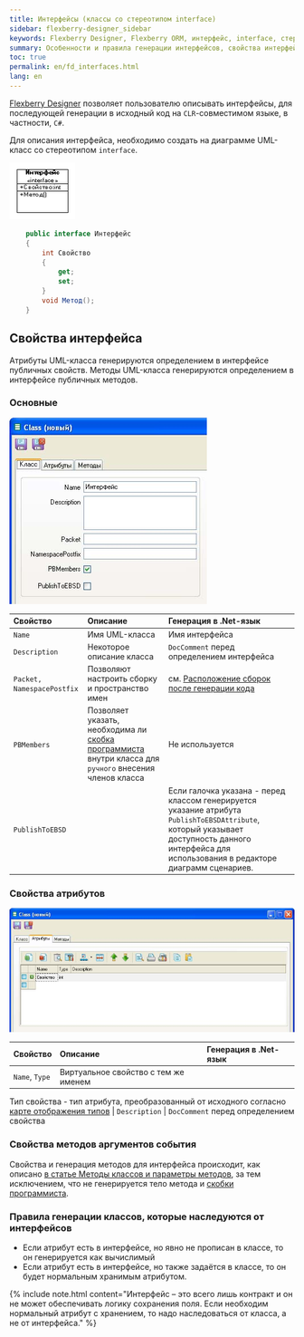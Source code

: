 ```yaml
---
title: Интерфейсы (классы со стереотипом interface) 
sidebar: flexberry-designer_sidebar
keywords: Flexberry Designer, Flexberry ORM, интерфейс, interface, стереотип, свойства интерфейсов, генерация
summary: Особенности и правила генерации интерфейсов, свойства интерфейсов
toc: true
permalink: en/fd_interfaces.html
lang: en
---
```


[Flexberry Designer](fd_landing_page.html) позволяет пользователю описывать интерфейсы, для последующей генерации в исходный код на `CLR`-совместимом языке, в частности, `C#`.

Для описания интерфейса, необходимо создать на диаграмме UML-класс со стереотипом `interface`.

![](/images/pages/products/flexberry-designer/class-diagram/interface.png)

```csharp
    public interface Интерфейс
    {
        int Свойство
        {
			get;
			set;
        }
        void Метод();
    }
```

## Свойства интерфейса

Атрибуты UML-класса генерируются определением в интерфейсе публичных свойств.
Методы UML-класса генерируются определением в интерфейсе публичных методов.

### Основные

![](/images/pages/products/flexberry-designer/class-diagram/interfaceprop1.jpg)

Свойство | Описание | Генерация в .Net-язык
:-------------------------|:----------------------------------|:---------------------------------------
`Name` | Имя UML-класса | Имя интерфейса
`Description` | Некоторое описание класса | `DocComment` перед определением интерфейса
`Packet, NamespacePostfix` | Позволяют настроить сборку и пространство имен | см. [Расположение сборок после генерации кода](fo_location-assembly.html)
`PBMembers`| Позволяет указать, необходима ли [скобка программиста](fo_programmer-brackets.html) внутри класса для `ручного` внесения членов класса | Не используется
`PublishToEBSD` | | Если галочка указана - перед классом генерируется указание атрибута `PublishToEBSDAttribute`, который указывает доступность данного интерфейса для использования в редакторе диаграмм сценариев.

### Свойства атрибутов

![](/images/pages/products/flexberry-designer/class-diagram/interfaceprop2.jpg)

Свойство | Описание | Генерация в .Net-язык
:----------------|:------------------------------|:-----------------------------------
`Name`, `Type`| Виртуальное свойство с тем же именем
Тип свойства - тип атрибута, преобразованный от исходного согласно [карте отображения типов](fd_types-map.html)
| `Description` | `DocComment` перед определением свойства

### Свойства методов аргументов события

Свойства и генерация методов для интерфейса происходит, как описано [в статье Методы классов и параметры методов](fd_methods-parameters.html), за тем исключением, что не генерируется тело метода и [скобки программиста](fo_programmer-brackets.html).

### Правила генерации классов, которые наследуются от интерфейсов

* Если атрибут есть в интерфейсе, но явно не прописан в классе, то он генерируется как вычислимый
* Если атрибут есть в интерфейсе, но также задаётся в классе, то он будет нормальным хранимым атрибутом.

{% include note.html content="Интерфейс – это всего лишь контракт и он не может обеспечивать логику сохранения поля. Если необходим нормальный атрибут с хранением, то надо наследоваться от класса, а не от интерфейса." %}
